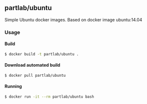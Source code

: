 ## partlab/ubuntu

Simple Ubuntu docker images. Based on docker image ubuntu:14.04

### Usage

#### Build

```bash
$ docker build -t partlab/ubuntu .
```

#### Download automated build

```bash
$ docker pull partlab/ubuntu
```

#### Running

```bash
$ docker run -it --rm partlab/ubuntu bash
```
